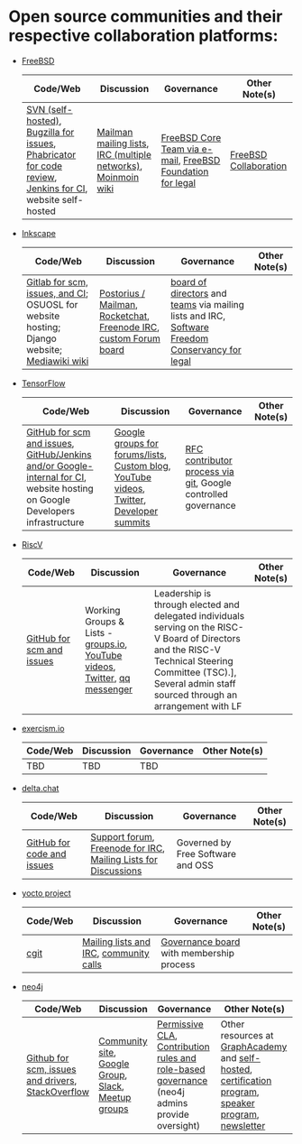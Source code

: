 # Open source communities and their respective collaboration platforms:
- [FreeBSD](https://www.freebsd.org/)

  Code/Web | Discussion | Governance | Other Note(s)
  -------- | ---------- | ---------- | -------------
  [SVN (self-hosted)](https://svn.FreeBSD.org), [Bugzilla for issues](https://bugs.freebsd.org/bugzilla/), [Phabricator for code review](https://reviews.freebsd.org), [Jenkins for CI](https://ci.freebsd.org), website self-hosted | [Mailman mailing lists](https://lists.freebsd.org/mailman/listinfo), [IRC (multiple networks)](https://wiki.freebsd.org/IRC/Channels), [Moinmoin wiki](https://wiki.freebsd.org) | [FreeBSD Core Team via e-mail](https://en.wikipedia.org/wiki/FreeBSD#Governance_structure), [FreeBSD Foundation for legal](https://www.freebsdfoundation.org) | [FreeBSD Collaboration](https://www.freebsd.org/doc/en_US.ISO8859-1/articles/building-products/freebsd-collaboration.html)

- [Inkscape](https://www.inkscape.org/)

  Code/Web | Discussion | Governance | Other Note(s)
  -------- | ---------- | ---------- | -------------
  [Gitlab for scm, issues, and CI](https://gitlab.com/inkscape/inkscape); OSUOSL for website hosting; Django website; [Mediawiki wiki](https://wiki.inkscape.org/wiki/index.php/) | [Postorius / Mailman](https://lists.inkscape.org/postorius/lists/), [Rocketchat](https://inkscape.org/community/), [Freenode IRC](https://inkscape.org/develop/getting-started/), [custom Forum board](https://inkscape.org/forums/) | [board of directors](https://inkscape.org/*board/) and [teams](https://inkscape.org/user/teams/) via mailing lists and IRC, [Software Freedom Conservancy for legal](https://inkscape.org/*board/) | 
  
- [TensorFlow](https://www.tensorflow.org/)

  Code/Web | Discussion | Governance | Other Note(s)
  -------- | ---------- | ---------- | -------------
  [GitHub for scm and issues](https://github.com/tensorflow), [GitHub/Jenkins and/or Google-internal for CI](https://github.com/tensorflow/tensorflow/tree/master/tensorflow/tools/ci_build), website hosting on Google Developers infrastructure      | [Google groups for forums/lists](https://www.tensorflow.org/community/forums), [Custom blog](https://blog.tensorflow.org), [YouTube videos](https://www.youtube.com/tensorflow), [Twitter](https://twitter.com/tensorflow), [Developer summits](https://www.tensorflow.org/dev-summit)        | [RFC contributor process via git](https://www.tensorflow.org/community/contribute/rfc_process), Google controlled governance        | 
  
- [RiscV](https://riscv.org/)

  Code/Web | Discussion | Governance | Other Note(s)
  -------- | ---------- | ---------- | -------------
  [GitHub for scm and issues](https://github.com/riscv/)   | Working Groups & Lists - [groups.io](https://lists.riscv.org/g/tech), [YouTube videos](https://www.youtube.com/channel/UC5gLmcFuvdGbajs4VL-WU3g), [Twitter](https://twitter.com/risc_v), [qq messenger](http://v.qq.com/vplus/d209ebe6bde6ab40d5b0b89a1ce27006)       | Leadership is through elected and delegated individuals serving on the RISC-V Board of Directors and the RISC-V Technical Steering Committee (TSC).], Several admin staff sourced through an arrangement with LF       | 
  
- [exercism.io](https://exercism.io/)

  Code/Web | Discussion | Governance | Other Note(s)
  -------- | ---------- | ---------- | -------------
  TBD      | TBD        | TBD        | 
  
- [delta.chat](https://delta.chat/)

  Code/Web | Discussion | Governance | Other Note(s)
  -------- | ---------- | ---------- | -------------
  [GitHub for code and issues](https://github.com/deltachat/)| [Support forum](https://support.delta.chat/), [Freenode for IRC](https://kiwiirc.com/nextclient/#irc://irc.freenode.net/deltachat), [Mailing Lists for Discussions](https://lists.codespeak.net/postorius/lists/delta.codespeak.net/)| Governed by Free Software and OSS| 
  
- [yocto project](https://www.yoctoproject.org/)

  Code/Web | Discussion | Governance | Other Note(s)
  -------- | ---------- | ---------- | -------------
  [cgit](https://git.yoctoproject.org/)      | [Mailing lists and IRC](https://www.yoctoproject.org/community/mailing-lists/), [community calls](https://www.yoctoproject.org/public-virtual-meetings/)        | [Governance board](https://www.yoctoproject.org/about/governance/) with membership process       | 
  
- [neo4j](https://community.neo4j.com/)

  Code/Web | Discussion | Governance | Other Note(s)
  -------- | ---------- | ---------- | -------------
  [Github for scm, issues and drivers](https://github.com/neo4j), [StackOverflow](https://stackoverflow.com/questions/tagged/neo4j)     | [Community site](https://community.neo4j.com/), [Google Group](http://groups.google.com/group/neo4j), [Slack](http://neo4j.com/slack), [Meetup groups](https://www.meetup.com/Neo4j-Online-Meetup/)        | [Permissive CLA](https://neo4j.com/developer/cla), [Contribution rules and role-based governance](https://neo4j.com/developer/contributing-code/) (neo4j admins provide oversight)        | Other resources at [GraphAcademy](https://neo4j.com/graphacademy/?ref=open-source) and [self-hosted](https://neo4j.com/developer/?ref=open-source), [certification program](https://neo4j.com/graphacademy/neo4j-certification/), [speaker program](https://neo4j.com/speaker-program/), [newsletter](https://neo4j.com/tag/twin4j/)
  

